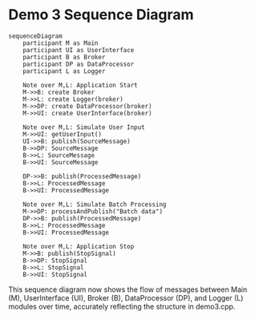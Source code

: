 # Demo 3 Sequence Diagram

```mermaid
sequenceDiagram
    participant M as Main
    participant UI as UserInterface
    participant B as Broker
    participant DP as DataProcessor
    participant L as Logger

    Note over M,L: Application Start
    M->>B: create Broker
    M->>L: create Logger(broker)
    M->>DP: create DataProcessor(broker)
    M->>UI: create UserInterface(broker)

    Note over M,L: Simulate User Input
    M->>UI: getUserInput()
    UI->>B: publish(SourceMessage)
    B->>DP: SourceMessage
    B->>L: SourceMessage
    B->>UI: SourceMessage

    DP->>B: publish(ProcessedMessage)
    B->>L: ProcessedMessage
    B->>UI: ProcessedMessage

    Note over M,L: Simulate Batch Processing
    M->>DP: processAndPublish("Batch data")
    DP->>B: publish(ProcessedMessage)
    B->>L: ProcessedMessage
    B->>UI: ProcessedMessage

    Note over M,L: Application Stop
    M->>B: publish(StopSignal)
    B->>DP: StopSignal
    B->>L: StopSignal
    B->>UI: StopSignal
```

This sequence diagram now shows the flow of messages between Main (M), UserInterface (UI), Broker (B), DataProcessor (DP), and Logger (L) modules over time, accurately reflecting the structure in demo3.cpp.
